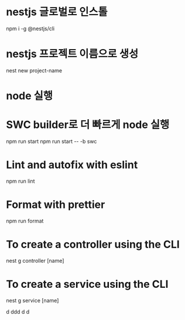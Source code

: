 # nestjs 글로벌로 인스톨
npm i -g @nestjs/cli

# nestjs 프로젝트 이름으로 생성
nest new project-name

# node 실행
# SWC builder로 더 빠르게 node 실행
npm run start
npm run start -- -b swc

# Lint and autofix with eslint
npm run lint

# Format with prettier
npm run format

# To create a controller using the CLI
nest g controller [name]

# To create a service using the CLI
nest g service [name]

d
ddd
d
d
